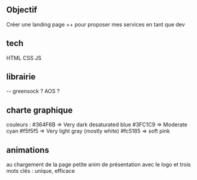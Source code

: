 ## Objectif

Créer une landing page ++ pour proposer mes services en tant que dev

## tech

HTML CSS JS

## librairie

-- greensock ? AOS ?

## charte graphique

couleurs : 
#364F6B => Very dark desaturated blue
#3FC1C9 => Moderate cyan
#f5f5f5 => Very light gray (mostly white)
#fc5185 => soft pink

## animations

au chargement de la page petite anim de présentation avec le logo et trois mots clés : unique, efficace 